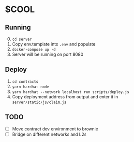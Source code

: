 # $COOL

## Running
0. `cd server`
1. Copy env.template into `.env` and populate
2. `docker-compose up -d`
3. Server will be running on port 8080

## Deploy
1. `cd contracts`
2. `yarn hardhat node`
3. `yarn hardhat --network localhost run scripts/deploy.js`
4. Copy deployment address from output and enter it in `server/static/js/claim.js`

## TODO
- [ ] Move contract dev environment to brownie
- [ ] Bridge on different networks and L2s